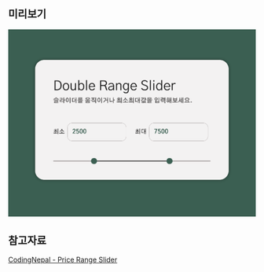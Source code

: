 ## 미리보기
![img.png](img.png)
## 참고자료
[CodingNepal - Price Range Slider](https://www.codingnepalweb.com/price-range-slider-html-css-javascript/)